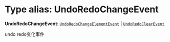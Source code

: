 # Type alias: UndoRedoChangeEvent

**UndoRedoChangeEvent**: [`UndoRedoChangeElementEvent`](/auto-docs/fixed-layout-editor/interfaces/UndoRedoChangeElementEvent.md) | [`UndoRedoClearEvent`](/auto-docs/fixed-layout-editor/interfaces/UndoRedoClearEvent.md)

undo redo变化事件
